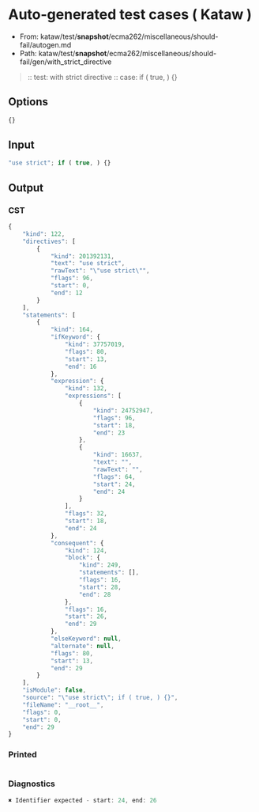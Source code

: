 # Auto-generated test cases ( Kataw )
- From: kataw/test/__snapshot__/ecma262/miscellaneous/should-fail/autogen.md
- Path: kataw/test/__snapshot__/ecma262/miscellaneous/should-fail/gen/with_strict_directive
> :: test: with strict directive
> :: case: if ( true, ) {}
## Options

`````js
{}
`````
## Input

`````js
"use strict"; if ( true, ) {}
`````
## Output

### CST

```javascript
{
    "kind": 122,
    "directives": [
        {
            "kind": 201392131,
            "text": "use strict",
            "rawText": "\"use strict\"",
            "flags": 96,
            "start": 0,
            "end": 12
        }
    ],
    "statements": [
        {
            "kind": 164,
            "ifKeyword": {
                "kind": 37757019,
                "flags": 80,
                "start": 13,
                "end": 16
            },
            "expression": {
                "kind": 132,
                "expressions": [
                    {
                        "kind": 24752947,
                        "flags": 96,
                        "start": 18,
                        "end": 23
                    },
                    {
                        "kind": 16637,
                        "text": "",
                        "rawText": "",
                        "flags": 64,
                        "start": 24,
                        "end": 24
                    }
                ],
                "flags": 32,
                "start": 18,
                "end": 24
            },
            "consequent": {
                "kind": 124,
                "block": {
                    "kind": 249,
                    "statements": [],
                    "flags": 16,
                    "start": 28,
                    "end": 28
                },
                "flags": 16,
                "start": 26,
                "end": 29
            },
            "elseKeyword": null,
            "alternate": null,
            "flags": 80,
            "start": 13,
            "end": 29
        }
    ],
    "isModule": false,
    "source": "\"use strict\"; if ( true, ) {}",
    "fileName": "__root__",
    "flags": 0,
    "start": 0,
    "end": 29
}
```

### Printed

```javascript

```

### Diagnostics

```javascript
✖ Identifier expected - start: 24, end: 26

```

